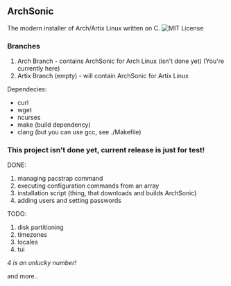 ## ArchSonic

The modern installer of Arch/Artix Linux written on C.
![MIT License](LICENSE)

### Branches

1. Arch Branch - contains ArchSonic for Arch Linux (isn't done yet) (You're currently here)
2. Artix Branch (empty) - will contain ArchSonic for Artix Linux

Dependecies:
- curl
- wget
- ncurses
- make (build dependency)
- clang (but you can use gcc, see ./Makefile)

### This project isn't done yet, current release is just for test!

DONE:

1. managing pacstrap command
2. executing configuration commands from an array
3. installation script (thing, that downloads and builds ArchSonic)
5. adding users and setting passwords

TODO:

1. disk partitioning
2. timezones
3. locales
5. tui

*4 is an unlucky number!*

and more..